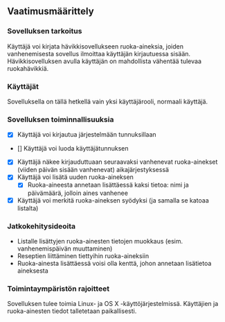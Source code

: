 ## Vaatimusmäärittely

### Sovelluksen tarkoitus
Käyttäjä voi kirjata hävikkisovellukseen ruoka-aineksia, joiden vanhenemisesta sovellus ilmoittaa käyttäjän kirjautuessa sisään. Hävikkisovelluksen avulla käyttäjän on mahdollista vähentää tulevaa ruokahävikkiä.

### Käyttäjät
Sovelluksella on tällä hetkellä vain yksi käyttäjärooli, normaali käyttäjä.

### Sovelluksen toiminnallisuuksia

- [x] Käyttäjä voi kirjautua järjestelmään tunnuksillaan
- [] Käyttäjä voi luoda käyttäjätunnuksen
- [x] Käyttäjä näkee kirjauduttuaan seuraavaksi vanhenevat ruoka-ainekset (viiden päivän sisään vanhenevat) aikajärjestyksessä
- [x] Käyttäjä voi lisätä uuden ruoka-aineksen
    - [x] Ruoka-aineesta annetaan lisättäessä kaksi tietoa: nimi ja päivämäärä, jolloin aines vanhenee
- [x] Käyttäjä voi merkitä ruoka-aineksen syödyksi (ja samalla se katoaa listalta)

### Jatkokehitysideoita
- Listalle lisättyjen ruoka-ainesten tietojen muokkaus (esim. vanhenemispäivän muuttaminen)
- Reseptien liittäminen tiettyihin ruoka-aineksiin
- Ruoka-ainesta lisättäessä voisi olla kenttä, johon annetaan lisätietoa aineksesta

### Toimintaympäristön rajoitteet

Sovelluksen tulee toimia Linux- ja OS X -käyttöjärjestelmissä. Käyttäjien ja ruoka-ainesten tiedot talletetaan paikallisesti.
